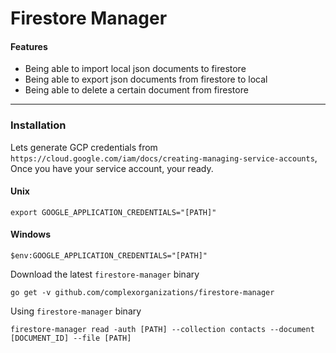 # Firestore Manager

#### Features
- Being able to import local json documents to firestore
- Being able to export json documents from firestore to local
- Being able to delete a certain document from firestore

---
### Installation

Lets generate GCP credentials from `https://cloud.google.com/iam/docs/creating-managing-service-accounts`, Once you have your service account, your ready.

#### Unix
```
export GOOGLE_APPLICATION_CREDENTIALS="[PATH]"
```

#### Windows
```
$env:GOOGLE_APPLICATION_CREDENTIALS="[PATH]"
```

Download the latest `firestore-manager` binary
```
go get -v github.com/complexorganizations/firestore-manager
```

Using `firestore-manager` binary
```
firestore-manager read -auth [PATH] --collection contacts --document [DOCUMENT_ID] --file [PATH]
```
